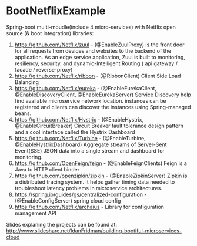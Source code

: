# BootNetflixExample
Spring-boot multi-moudle(include 4 micro-services) with Netflix 
open source  (& boot integration) libraries:
1. https://github.com/Netflix/zuul - (@EnableZuulProxy) is the front door for all requests from devices and websites to the backend of the   application. As an edge service application, Zuul is built to monitoring, resiliency, security, and dynamic-Intelligent Routing ( api gateway / facade / reverse-proxy)
2. https://github.com/Netflix/ribbon - (@RibbonClient) Client Side Load Balancing 
3. https://github.com/Netflix/eureka - (@EnableEurekaClient, @EnableDiscoveryClient, @EnableEurekaServer) Service Discovery help find available microservice network location. instances can be registered and clients can discover the instances using Spring-managed beans.                
4. https://github.com/Netflix/Hystrix - (@EnableHystrix, @EnableCircuitBreaker) Circuit Breaker fault tolerance design pattern and a cool interface called the Hystrix Dashboard 
5. https://github.com/Netflix/Turbine - (@EnableTurbine, @EnableHystrixDashboard) Aggregate streams of Server-Sent Event(SSE) JSON data into a single stream and dashboard for monitoring.
6. https://github.com/OpenFeign/feign - (@EnableFeignClients) Feign is a Java to HTTP client binder 
7. https://github.com/openzipkin/zipkin - (@EnableZipkinServer) Zipkin is a distributed tracing system. It helps gather timing data needed to troubleshoot latency problems in microservice architectures.
8. https://spring.io/guides/gs/centralized-configuration - (@EnableConfigServer) spring cloud config
9. https://github.com/Netflix/archaius - Library for configuration management API


Slides explaning the projects can be found at: 
http://www.slideshare.net/IdanFridman/building-bootiful-microservices-cloud


 
